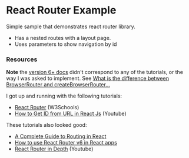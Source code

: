 

# React Router Example

Simple sample that demonstrates react router library.

* Has a nested routes with a layout page.
* Uses parameters to show navigation by id

### Resources

**Note** the [version 6+ docs](https://reactrouter.com/en/main/start/tutorial) didn't correspond to any of the tutorials, or the way I was asked to implement. See [What is the difference between BrowserRouter and createBrowserRouter...](https://stackoverflow.com/questions/75802982/what-is-the-difference-between-browserrouter-and-createbrowserrouter-in-react-ro)

I got up and running with the following tutorials:

* [React Router](https://www.w3schools.com/react/react_router.asp) (W3Schools)
* [How to Get ID from URL in React Js](https://www.youtube.com/watch?v=MIIYlUUHW8Q) (Youtube)

These tutorials also looked good:
* [A Complete Guide to Routing in React](https://hygraph.com/blog/routing-in-react)
* [How to use React Router v6 in React apps](https://blog.logrocket.com/react-router-v6-guide/)
* [React Router in Depth](https://www.youtube.com/playlist?list=PL4cUxeGkcC9iVKmtNuCeIswnQ97in2GGf) (Youtube)